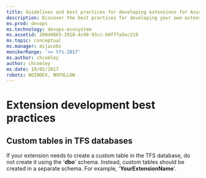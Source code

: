 ```yaml
---
title: Guidelines and best practices for developing extensions for Azure DevOps Services or Team Foundation Server
description: Discover the best practices for developing your own extensions for Azure DevOps Services or TFS
ms.prod: devops
ms.technology: devops-ecosystem
ms.assetid: 209d4863-3918-4c99-93cc-60fffa5ec219
ms.topic: conceptual
ms.manager: mijacobs
monikerRange: '>= tfs-2017'
ms.author: chcomley
author: chcomley
ms.date: 10/02/2017
robots: NOINDEX, NOFOLLOW
---
```


# Extension development best practices

## Custom tables in TFS databases

If your extension needs to create a custom table in the TFS database, do not create it using the '**dbo**' schema. Instead, custom tables should be created in a separate schema. For example, '**YourExtensionName**'.
